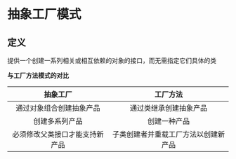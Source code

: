 # 抽象工厂模式

## 定义

提供一个创建一系列相关或相互依赖的对象的接口，而无需指定它们具体的类

**与工厂方法模式的对比**

| 抽象工厂 | 工厂方法 |
|:--------:|:--------:|
| 通过对象组合创建抽象产品 | 通过类继承创建抽象产品 | 
| 创建多系列产品 | 创建一种产品 |
| 必须修改父类接口才能支持新产品 | 子类创建者并重载工厂方法以创建新产品 | 


